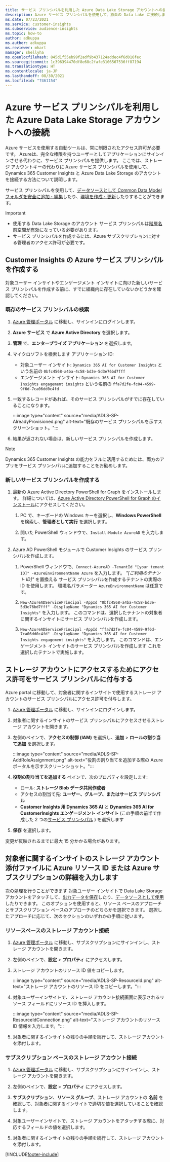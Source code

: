 ```yaml
---
title: サービス プリンシパルを利用した Azure Data Lake Storage アカウントへの接続
description: Azure サービス プリンシパルを使用して、独自の Data Lake に接続します。
ms.date: 07/23/2021
ms.service: customer-insights
ms.subservice: audience-insights
ms.topic: how-to
author: adkuppa
ms.author: adkuppa
ms.reviewer: mhart
manager: shellyha
ms.openlocfilehash: 845d1f55eb99f2adf9b437124addec4f6d016fec
ms.sourcegitcommit: 1c396394470df8e68c2fafe3106567536ff87194
ms.translationtype: HT
ms.contentlocale: ja-JP
ms.lasthandoff: 08/30/2021
ms.locfileid: "7461154"
---
```

# <a name="connect-to-an-azure-data-lake-storage-account-by-using-an-azure-service-principal"></a>Azure サービス プリンシパルを利用した Azure Data Lake Storage アカウントへの接続
<!--note from editor: The Cloud Style Guide would have us just use "Azure Data Lake Storage" to mean the current version, unless the old version (Gen1) is mentioned. I've followed this guidance, even though it seems that our docs and Azure docs are all over the map on this.-->
Azure サービスを使用する自動ツールは、常に制限されたアクセス許可が必要です。 Azureは、完全な権限を持つユーザーとしてアプリケーションにサインインさせる代わりに、サービス プリンシパルを提供します。 ここでは、ストレージ アカウントキーの代わりに Azure サービス プリンシパルを使用して、Dynamics 365 Customer Insights と Azure Data Lake Storage のアカウントを接続する方法について説明します。 

サービス プリンシパルを使用して、[データソースとして Common Data Model フォルダを安全に追加・編集](connect-common-data-model.md)したり、[環境を作成・更新](get-started-paid.md)したりすることができます。<!--note from editor: Suggested. Or it could be ", or create a new environment or update an existing one". I think "new" is implied with "create". The comma is necessary.-->

> [!IMPORTANT]
> - 使用する Data Lake Storage のアカウント<!--note from editor: Suggested. Or perhaps it could be "The Data Lake Storage account to which you want to give access to the service principal..."--> サービス プリンシパルは[階層名前空間が有効](/azure/storage/blobs/data-lake-storage-namespace)になっている必要があります。
> - サービス プリンシパルを作成するには、Azure サブスクリプションに対する管理者のアクセス許可が必要です。

## <a name="create-an-azure-service-principal-for-customer-insights"></a>Customer Insights の Azure サービス プリンシパルを作成する

対象ユーザー インサイトやエンゲージメント インサイトに向けた新しいサービス プリンシパルを作成する前に、すでに組織内に存在していないかどうかを確認してください。

### <a name="look-for-an-existing-service-principal"></a>既存のサービス プリンシパルの検索

1. [Azure 管理ポータル](https://portal.azure.com) に移動し、サインインにログインします。

2. **Azure サービス** で **Azure Active Directory** を選択します。

3. **管理** で、**エンタープライズ アプリケーション** を選択します。

4. マイクロソフトを検索します<!--note from editor: Via Microsoft Writing Style Guide.--> アプリケーション ID:
   - 対象ユーザー インサイト: `Dynamics 365 AI for Customer Insights` という名前の `0bfc4568-a4ba-4c58-bd3e-5d3e76bd7fff`
   - エンゲージメント インサイト: `Dynamics 365 AI for Customer Insights engagement insights` という名前の `ffa7d2fe-fc04-4599-9f6d-7ca06dd0c4fd`

5. 一致するレコードがあれば、そのサービス プリンシパルがすでに存在していることになります。 
   
   :::image type="content" source="media/ADLS-SP-AlreadyProvisioned.png" alt-text="既存のサービス プリンシパルを示すスクリーンショット。":::
   
6. 結果が返されない場合は、新しいサービス プリンシパルを作成します。

>[!NOTE]
>Dynamics 365 Customer Insights の能力をフルに活用するためには、両方のアプリをサービス プリンシパルに追加することをお勧めします。<!--note from editor: Using the note format is suggested, just so this doesn't get lost by being tucked up in the step.-->

### <a name="create-a-new-service-principal"></a>新しいサービス プリンシパルを作成する
<!--note from editor: Some general formatting notes: The MWSG wants bold for text the user enters (in addition to UI strings and the settings users select), but there's plenty of precedent for using code format for entering text in PowerShell so I didn't change that. Note that italic should be used for placeholders, but not much else.-->
1. 最新の Azure Active Directory PowerShell for Graph をインストールします。 詳細については、[Azure Active Directory PowerShell for Graph のインストール](/powershell/azure/active-directory/install-adv2)にアクセスしてください。

   1. PC で、キーボードの Windows キーを選択し、**Windows PowerShell** を検索し、**管理者として実行** を選択します。<!--note from editor: Or should this be something like "search for **Windows PowerShell** and, if asked, select **Run as administrator**."?-->
   
   1. 開いた PowerShell ウィンドウで、`Install-Module AzureAD` を入力します。

2. Azure AD PowerShell モジュールで Customer Insights のサービス プリンシパルを作成します。

   1. PowerShell ウィンドウで、`Connect-AzureAD -TenantId "[your tenant ID]" -AzureEnvironmentName Azure` を入力します。 *"[ご利用のテナント ID]"* を置換える<!--note from editor: Edit okay? Or should the quotation marks stay in the command line, in which case it would be "Replace *[your tenant ID]* --> サービス プリンシパルを作成するテナントの実際の ID を使用します。 環境名パラメーター `AzureEnvironmentName` は任意です。
  
   1. `New-AzureADServicePrincipal -AppId "0bfc4568-a4ba-4c58-bd3e-5d3e76bd7fff" -DisplayName "Dynamics 365 AI for Customer Insights"` を入力します。 このコマンドは、選択したテナントの対象者に関するインサイトにサービス プリンシパルを作成します。 

   1. `New-AzureADServicePrincipal -AppId "ffa7d2fe-fc04-4599-9f6d-7ca06dd0c4fd" -DisplayName "Dynamics 365 AI for Customer Insights engagement insights"` を入力します。 このコマンドは、エンゲージメント インサイトのサービス プリンシパルを作成します<!--note from editor: Edit okay?--> これを選択したテナントで実施します。

## <a name="grant-permissions-to-the-service-principal-to-access-the-storage-account"></a>ストレージ アカウントにアクセスするためにアクセス許可をサービス プリンシパルに付与する

Azure portal に移動して、対象者に関するインサイトで使用するストレージ アカウントのサービス プリンシパルにアクセス許可を付与します。

1. [Azure 管理ポータル](https://portal.azure.com) に移動し、サインインにログインします。

1. 対象者に関するインサイトのサービス プリンシパルにアクセスさせるストレージ アカウントを開きます。

1. 左側のペインで、**アクセスの制御 (IAM)** を選択し、**追加** > **ロールの割り当て追加** を選択します。

   :::image type="content" source="media/ADLS-SP-AddRoleAssignment.png" alt-text="役割の割り当てを追加する際の Azure ポータルを示すスクリーンショット。":::

1. **役割の割り当てを追加する** ペインで、次のプロパティを設定します:
   - ロール: **ストレージ Blob データ共同作成者**
   - アクセスの割当て先: **ユーザー、グループ、またはサービス プリンシパル**
   - **Customer Insights 用 Dynamics 365 AI** と **Dynamics 365 AI for CustomerInsights エンゲージメント インサイト** (この手順の前半で作成した 2 つの[サービス プリンシパル](#create-a-new-service-principal) ) を選択します

1.  **保存** を選択します。

変更が反映されるまでに最大 15 分かかる場合があります。

## <a name="enter-the-azure-resource-id-or-the-azure-subscription-details-in-the-storage-account-attachment-to-audience-insights"></a>対象者に関するインサイトのストレージ アカウント添付ファイルに Azure リソース ID または Azure サブスクリプションの詳細を入力します

次の処理を行うことができます<!--note from editor: Edit suggested only if this section is optional.--> 対象ユーザー インサイトで Data Lake Storage アカウントをアタッチして、[出力データを保存](manage-environments.md)したり、[データソースとして使用](connect-common-data-service-lake.md)したりできます。 このオプションを使用すると、リソース ベースのアプローチとサブスクリプション ベースのアプローチのどちらかを選択できます。 選択したアプローチに応じて、次のセクションのいずれかの手順に従います。<!--note from editor: Suggested.-->

### <a name="resource-based-storage-account-connection"></a>リソースベースのストレージ アカウント接続

1. [Azure 管理ポータル](https://portal.azure.com) に移動し、サブスクリプションにサインインし、ストレージ アカウントを開きます。

1. 左側のペインで、**設定** > **プロパティ** にアクセスします。

1. ストレージ アカウントのリソース ID 値をコピーします。

   :::image type="content" source="media/ADLS-SP-ResourceId.png" alt-text="ストレージ アカウントのリソース ID をコピーします。":::

1. 対象ユーザーインサイトで、ストレージ アカウント接続画面に表示されるリソース フィールドにリソース ID を挿入します。

   :::image type="content" source="media/ADLS-SP-ResourceIdConnection.png" alt-text="ストレージ アカウントのリソース ID 情報を入力します。":::   

1. 対象者に関するインサイトの残りの手順を続行して、ストレージ アカウントを添付します。

### <a name="subscription-based-storage-account-connection"></a>サブスクリプション ベースのストレージ アカウント接続

1. [Azure 管理ポータル](https://portal.azure.com) に移動し、サブスクリプションにサインインし、ストレージ アカウントを開きます。

1. 左側のペインで、**設定** > **プロパティ** にアクセスします。

1. **サブスクリプション**、**リソース グループ**、ストレージ アカウントの **名前** を確認して、対象者に関するインサイトで適切な値を選択していることを確認します。

1. 対象ユーザーインサイトで、ストレージ アカウントをアタッチする際に、対応するフィールドの値を選択します。

1. 対象者に関するインサイトの残りの手順を続行して、ストレージ アカウントを添付します。


[!INCLUDE[footer-include](../includes/footer-banner.md)]